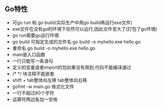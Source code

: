 ## Go特性
- 可go run 和 go build(实际生产中用go build再运行exe文件)
- exe文件在没有go的环境下任然可以运行,因此文件变大了(打包了go环境)
- go run需要go运行环境
- go build 可指定生成的文件名:go build -o myhello.exe hello.go
- 重命名 go build -o myhello.exe hello.go
- main是入口函数
- 一行只能写一条语句
- 定义的变量或者import的包如果没有用到,代码不能编译通过
- /* */ 块注释不能嵌套
- shift + tab整体向左移 tab整体向右移
- gofmt -w main.go 格式化文件
- 一行不超过80个字符
- 运算符两边各加一空格